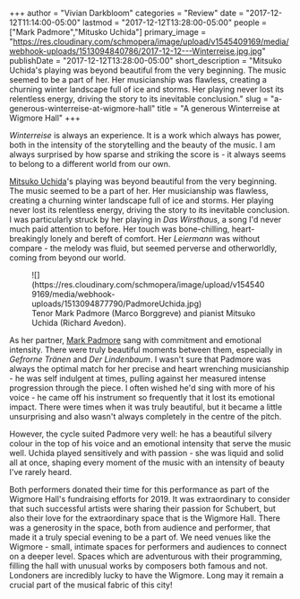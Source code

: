 +++
author = "Vivian Darkbloom"
categories = "Review"
date = "2017-12-12T11:14:00-05:00"
lastmod = "2017-12-12T13:28:00-05:00"
people = ["Mark Padmore","Mitusko Uchida"]
primary_image = "https://res.cloudinary.com/schmopera/image/upload/v1545409169/media/webhook-uploads/1513094840786/2017-12-12---Winterreise.jpg.jpg"
publishDate = "2017-12-12T13:28:00-05:00"
short_description = "Mitsuko Uchida&#039;s playing was beyond beautiful from the very beginning. The music seemed to be a part of her. Her musicianship was flawless, creating a churning winter landscape full of ice and storms. Her playing never lost its relentless energy, driving the story to its inevitable conclusion."
slug = "a-generous-winterreise-at-wigmore-hall"
title = "A generous Winterreise at Wigmore Hall"
+++

*Winterreise* is always an experience. It is a work which always has power, both in the intensity of the storytelling and the beauty of the music. I am always surprised by how sparse and striking the score is - it always seems to belong to a different world from our own.

[Mitsuko Uchida](/scene/people/mitsuko-uchida/)'s playing was beyond beautiful from the very beginning. The music seemed to be a part of her. Her musicianship was flawless, creating a churning winter landscape full of ice and storms. Her playing never lost its relentless energy, driving the story to its inevitable conclusion. I was particularly struck by her playing in *Das Wirsthaus*, a song I'd never much paid attention to before. Her touch was bone-chilling, heart-breakingly lonely and bereft of comfort. Her *Leiermann* was without compare - the melody was fluid, but seemed perverse and otherworldly, coming from beyond our world.

<figure data-type="image">
![](https://res.cloudinary.com/schmopera/image/upload/v1545409169/media/webhook-uploads/1513094877790/PadmoreUchida.jpg)
<figcaption>Tenor Mark Padmore (Marco Borggreve) and pianist Mitsuko Uchida (Richard Avedon).</figcaption>
</figure>

As her partner, [Mark Padmore](/scene/people/mark-padmore/) sang with commitment and emotional intensity. There were truly beautiful moments between them, especially in *Gefrorne Tränen* and *Der Lindenbaum*. I wasn't sure that Padmore was always the optimal match for her precise and heart wrenching musicianship - he was self indulgent at times, pulling against her measured intense progression through the piece. I often wished he'd sing with more of his voice - he came off his instrument so frequently that it lost its emotional impact. There were times when it was truly beautiful, but it became a little unsurprising and also wasn't always completely in the centre of the pitch. 

However, the cycle suited Padmore very well: he has a beautiful silvery colour in the top of his voice and an emotional intensity that serve the music well. Uchida played sensitively and with passion - she was liquid and solid all at once, shaping every moment of the music with an intensity of beauty I've rarely heard. 

Both performers donated their time for this performance as part of the Wigmore Hall's fundraising efforts for 2019. It was extraordinary to consider that such successful artists were sharing their passion for Schubert, but also their love for the extraordinary space that is the Wigmore Hall. There was a generosity in the space, both from audience and performer, that made it a truly special evening to be a part of. We need venues like the Wigmore - small, intimate spaces for performers and audiences to connect on a deeper level. Spaces which are adventurous with their programming, filling the hall with unusual works by composers both famous and not. Londoners are incredibly lucky to have the Wigmore. Long may it remain a crucial part of the musical fabric of this city!
